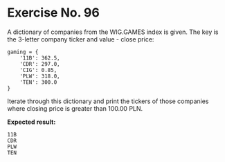 # Exercise No. 96

A dictionary of companies from the WIG.GAMES index is given. The key is the 3-letter company ticker and value - close price:


    gaming = {
        '11B': 362.5,
        'CDR': 297.0,
        'CIG': 0.85,
        'PLW': 318.0,
        'TEN': 300.0
    }


Iterate through this dictionary and print the tickers of those companies where closing price is greater than 100.00 PLN.


**Expected result:**


    11B
    CDR
    PLW
    TEN


